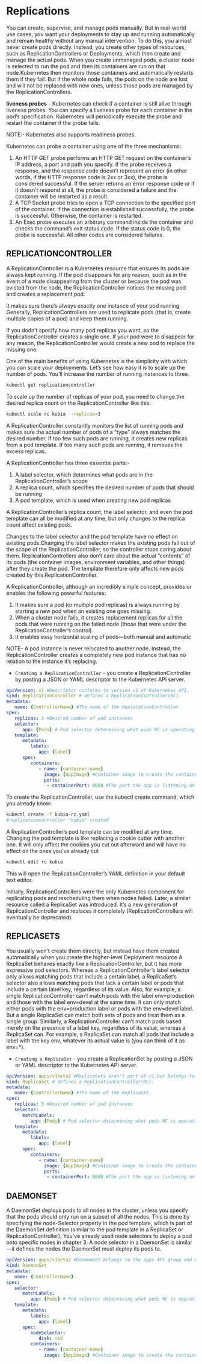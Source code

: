 # Replications

You can create, supervise, and manage pods manually. But in real-world use cases, you want your deployments to stay up and running automatically and remain healthy without any manual intervention. To do this, you almost never create pods directly. Instead, you create other types of resources, such as ReplicationControllers or Deployments, which then create and manage the actual pods.
When you create unmanaged pods, a cluster node is selected to run the pod and then its containers are run on that node.Kubernetes then monitors those containers and automatically restarts them if they fail. But if the whole node fails, the pods on the node are lost and will not be replaced with new ones, unless those pods are managed by the ReplicationControllers.

**liveness probes** - Kubernetes can check if a container is still alive through liveness probes. You can specify a liveness probe for each container in the pod’s specification. Kubernetes will periodically execute the probe and restart the container if the probe fails.

NOTE:- Kubernetes also supports readiness probes.

Kubernetes can probe a container using one of the three mechanisms:
1. An HTTP GET probe performs an HTTP GET request on the container’s IP address, a port and path you specify. If the probe receives a response, and the response code doesn’t represent an error (in other words, if the HTTP response code is 2xx or 3xx), the probe is considered successful. If the server returns an error response code or if it doesn’t respond at all, the probe is considered a failure and the container will be restarted as a result.
2. A TCP Socket probe tries to open a TCP connection to the specified port of the container. If the connection is established successfully, the probe is successful.
Otherwise, the container is restarted.
3. An Exec probe executes an arbitrary command inside the container and checks the command’s exit status code. If the status code is 0, the probe is successful.
All other codes are considered failures.

## REPLICATIONCONTROLLER

A ReplicationController is a Kubernetes resource that ensures its pods are always kept running. If the pod disappears for any reason, such as in the event of a node disappearing from the cluster or because the pod was evicted from the node, the ReplicationController notices the missing pod and creates a replacement pod.

It makes sure there’s always exactly one instance of your pod running. Generally, ReplicationControllers are used to replicate pods (that is, create multiple copies of a pod) and keep them running.

If you dodn’t specify how many pod replicas you want, so the ReplicationController creates a single one. If your pod were to disappear for any reason, the
ReplicationController would create a new pod to replace the missing one.

One of the main benefits of using Kubernetes is the simplicity with which you can scale your deployments. Let’s see how easy it is to scale up the number of pods. You’ll
increase the number of running instances to three.

```bash
kubectl get replicationcontroller
```

To scale up the number of replicas of your pod, you need to change the desired replica count on the ReplicationController like this:

```bash
kubectl scale rc kubia --replicas=3
```

A ReplicationController constantly monitors the list of running pods and makes sure the actual number of pods of a “type” always matches the desired number. If too few
such pods are running, it creates new replicas from a pod template. If too many such pods are running, it removes the excess replicas.

A ReplicationController has three essential parts:-

1. A label selector, which determines what pods are in the ReplicationController’s scope
2. A replica count, which specifies the desired number of pods that should be running
3. A pod template, which is used when creating new pod replicas

A ReplicationController’s replica count, the label selector, and even the pod template can all be modified at any time, but only changes to the replica count affect existing pods.

Changes to the label selector and the pod template have no effect on existing pods.Changing the label selector makes the existing pods fall out of the scope of the
ReplicationController, so the controller stops caring about them. ReplicationControllers also don’t care about the actual “contents” of its pods (the container images,
environment variables, and other things) after they create the pod. The template therefore only affects new pods created by this ReplicationController.

A ReplicationController, although an incredibly simple concept, provides or enables the following powerful features:

1. It makes sure a pod (or multiple pod replicas) is always running by starting a new pod when an existing one goes missing.
2. When a cluster node fails, it creates replacement replicas for all the pods that were running on the failed node (those that were under the ReplicationController’s control).
3. It enables easy horizontal scaling of pods—both manual and automatic

NOTE- A pod instance is never relocated to another node. Instead, the ReplicationController creates a completely new pod instance that has no relation to the instance it’s replacing.

- `Creating a ReplicationController` - you create a ReplicationController by posting a JSON or YAML descriptor to the Kubernetes API server.

```yaml
apiVersion: v1 #Descriptor conforms to version v1 of Kubernetes API.
kind: ReplicationConroller # defines a ReplicationController(RC).
metadata:
   name: {ControllerName} #The name of the ReplicationController.
spec:
   replicas: 3 #Desired number of pod instances
   selector:
      app: {Pods} # Pod selector determining what pods RC is operating on
   template:
      metadata:
         labels:
            app: {label}
      spec:
         containers:
            - name: {container-name}
              image: {AppImage} #Container image to create the container from
              ports:
               - containerPort: 8080 #The port the app is listening on
```

To create the ReplicationController, use the kubectl create command, which you already know:

```bash
kubectl create -f kubia-rc.yaml
#replicationcontroller "kubia" created
```

A ReplicationController’s pod template can be modified at any time. Changing the pod template is like replacing a cookie cutter with another one. It will only affect the cookies you cut out afterward and will have no effect on the ones you’ve already cut

```bash
kubectl edit rc kubia
```

This will open the ReplicationController’s YAML definition in your default text editor.

Initially, ReplicationControllers were the only Kubernetes component for replicating pods and rescheduling them when nodes failed. Later, a similar resource called a
ReplicaSet was introduced. It’s a new generation of ReplicationController and replaces it completely (ReplicationControllers will eventually be deprecated).

## REPLICASETS

You usually won’t create them directly, but instead have them created automatically when you create the higher-level Deployment resource
A ReplicaSet behaves exactly like a ReplicationController, but it has more expressive pod selectors. Whereas a ReplicationController’s label selector only allows matching pods that include a certain label, a ReplicaSet’s selector also allows matching pods that lack a certain label or pods that include a certain label key, regardless of its value.
Also, for example, a single ReplicationController can’t match pods with the label env=production and those with the label env=devel at the same time. It can only match
either pods with the env=production label or pods with the env=devel label. But a single ReplicaSet can match both sets of pods and treat them as a single group.
Similarly, a ReplicationController can’t match pods based merely on the presence of a label key, regardless of its value, whereas a ReplicaSet can. For example, a ReplicaSet can match all pods that include a label with the key env, whatever its actual value is (you can think of it as env=*).

- `Creating a ReplicaSet` - you create a ReplicationSet by posting a JSON or YAML descriptor to the Kubernetes API server.

```yaml
apiVersion: apps/v1beta2 #ReplicaSets aren't part of v1,but belongs to the apps API group and version v1beta2
kind: ReplicaSet # defines a ReplicationController(RC).
metadata:
   name: {ControllerName} #The name of the ReplicaSet.
spec:
   replicas: 3 #Desired number of pod instances
   selector:
      matchLabels:
         app: {Pods} # Pod selector determining what pods RC is operating on
   template:
      metadata:
         labels:
            app: {label}
      spec:
         containers:
            - name: {container-name}
              image: {AppImage} #Container image to create the container from
              ports:
               - containerPort: 8080 #The port the app is listening on
```

## DAEMONSET

A DaemonSet deploys pods to all nodes in the cluster, unless you specify that the pods should only run on a subset of all the nodes. This is done by specifying the node-Selector property in the pod template, which is part of the DaemonSet definition (similar to the pod template in a ReplicaSet or ReplicationController).
You’ve already used node selectors to deploy a pod onto specific nodes in chapter 3.
A node selector in a DaemonSet is similar—it defines the nodes the DaemonSet must deploy its pods to.

```yaml
apiVersion: apps/v1beta2 #DaemonSet belongs to the apps API group and version v1beta2
kind: DaemonSet
metadata:
   name: {ControllerName}
spec:
   selector:
      matchLabels:
         app: {Pods} # Pod selector determining what pods RC is operating on
   template:
      metadata:
         labels:
            app: {label}
      spec:
         nodeSelector:
            disk: ssd
         containers:
            - name: {container-name}
              image: {AppImage} #Container image to create the container from.
```

